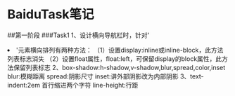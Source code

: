 # BaiduTask笔记
##第一阶段
###Task1
1、设计横向导航栏时，针对'<li>'元素横向排列有两种方法：
（1）设置display:inline或inline-block，此方法列表标志消失
（2）设置float属性，float:left，可保留display的block属性，此方法保留列表标志
2、box-shadow:h-shadow,v-shadow,blur,spread,color,inset
blur:模糊距离
spread:阴影尺寸
inset:讲外部阴影改为内部阴影
3、text-indent:2em 首行缩进两个字符
  line-height:行距


